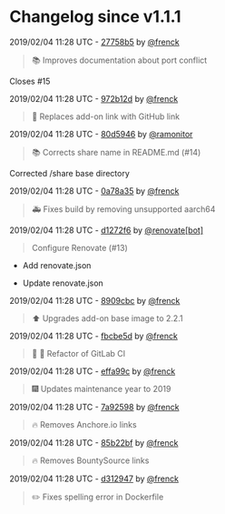 # Changelog since v1.1.1

2019/02/04 11:28 UTC - [27758b5](https://github.com/hassio-addons/addon-plex/commit/27758b578335cfcc862bad8f39fdec29017c92f1) by [@frenck](https://github.com/frenck)
> :books: Improves documentation about port conflict

Closes #15 

2019/02/04 11:28 UTC - [972b12d](https://github.com/hassio-addons/addon-plex/commit/972b12d1c0de8e6e6240b6adcc67a4896ef8b087) by [@frenck](https://github.com/frenck)
> :tractor: Replaces add-on link with GitHub link 

2019/02/04 11:28 UTC - [80d5946](https://github.com/hassio-addons/addon-plex/commit/80d594619e3e4d0f41f3c633389809437b44b003) by [@ramonitor](https://github.com/ramonitor)
> :books: Corrects share name in README.md (#14)

Corrected /share base directory 

2019/02/04 11:28 UTC - [0a78a35](https://github.com/hassio-addons/addon-plex/commit/0a78a354d3d772bf2b1b14598e083d0977ea5997) by [@frenck](https://github.com/frenck)
> :ambulance: Fixes build by removing unsupported aarch64 

2019/02/04 11:28 UTC - [d1272f6](https://github.com/hassio-addons/addon-plex/commit/d1272f6fef7cf4aeb6fae86bfe106e6a9a303ff8) by [@renovate[bot]](https://github.com/apps/renovate)
> Configure Renovate (#13)

* Add renovate.json

* Update renovate.json 

2019/02/04 11:28 UTC - [8909cbc](https://github.com/hassio-addons/addon-plex/commit/8909cbc91332c8a513bc7d4562f068d8a0026ff4) by [@frenck](https://github.com/frenck)
> :arrow_up: Upgrades add-on base image to 2.2.1 

2019/02/04 11:28 UTC - [fbcbe5d](https://github.com/hassio-addons/addon-plex/commit/fbcbe5d9ab8bb4308fc8bc919e56e746e20f7446) by [@frenck](https://github.com/frenck)
> :tractor: :rocket: Refactor of GitLab CI 

2019/02/04 11:28 UTC - [effa99c](https://github.com/hassio-addons/addon-plex/commit/effa99c35265fe7c980e86b1ec924f1c9ed16dc7) by [@frenck](https://github.com/frenck)
> :fireworks: Updates maintenance year to 2019 

2019/02/04 11:28 UTC - [7a92598](https://github.com/hassio-addons/addon-plex/commit/7a925983c223661bbe5f3877b15781d9ee6289da) by [@frenck](https://github.com/frenck)
> :fire: Removes Anchore.io links 

2019/02/04 11:28 UTC - [85b22bf](https://github.com/hassio-addons/addon-plex/commit/85b22bf73099278873a00ced7c358772943739bf) by [@frenck](https://github.com/frenck)
> :fire: Removes BountySource links 

2019/02/04 11:28 UTC - [d312947](https://github.com/hassio-addons/addon-plex/commit/d3129473a9cf7b34af0bdb8f1813658054259166) by [@frenck](https://github.com/frenck)
> :pencil2: Fixes spelling error in Dockerfile 

